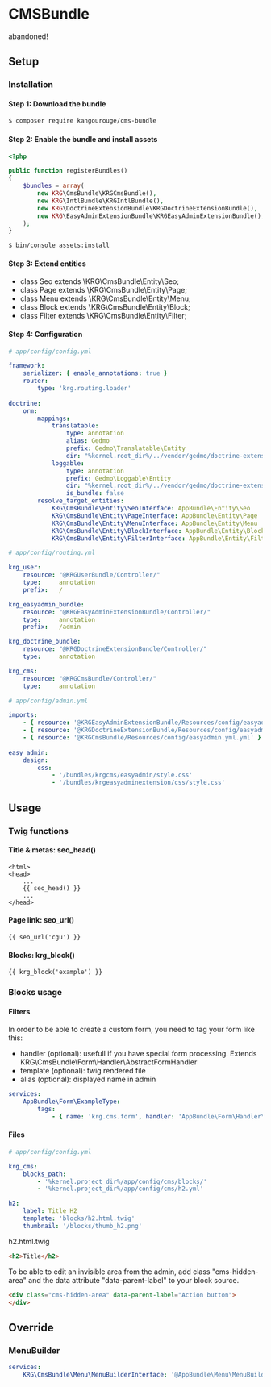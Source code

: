 # CMSBundle

abandoned!

## Setup

### Installation

#### Step 1: Download the bundle

```sh
$ composer require kangourouge/cms-bundle
```

#### Step 2: Enable the bundle and install assets
```php
<?php

public function registerBundles()
{
    $bundles = array(
        new KRG\CmsBundle\KRGCmsBundle(),
        new KRG\IntlBundle\KRGIntlBundle(),
        new KRG\DoctrineExtensionBundle\KRGDoctrineExtensionBundle(),
        new KRG\EasyAdminExtensionBundle\KRGEasyAdminExtensionBundle(),
    );
}
```

```sh
$ bin/console assets:install
```

#### Step 3: Extend entities

- class Seo extends \KRG\CmsBundle\Entity\Seo;
- class Page extends \KRG\CmsBundle\Entity\Page;
- class Menu extends \KRG\CmsBundle\Entity\Menu;
- class Block extends \KRG\CmsBundle\Entity\Block;
- class Filter extends \KRG\CmsBundle\Entity\Filter;

#### Step 4: Configuration

```yaml
# app/config/config.yml

framework:
    serializer: { enable_annotations: true }
    router:
        type: 'krg.routing.loader'
        
doctrine:
    orm:
        mappings:
            translatable:
                type: annotation
                alias: Gedmo
                prefix: Gedmo\Translatable\Entity
                dir: "%kernel.root_dir%/../vendor/gedmo/doctrine-extensions/lib/Gedmo/Translatable/Entity"
            loggable:
                type: annotation
                prefix: Gedmo\Loggable\Entity
                dir: "%kernel.root_dir%/../vendor/gedmo/doctrine-extensions/lib/Gedmo/Loggable/Entity"
                is_bundle: false
        resolve_target_entities:
            KRG\CmsBundle\Entity\SeoInterface: AppBundle\Entity\Seo
            KRG\CmsBundle\Entity\PageInterface: AppBundle\Entity\Page
            KRG\CmsBundle\Entity\MenuInterface: AppBundle\Entity\Menu
            KRG\CmsBundle\Entity\BlockInterface: AppBundle\Entity\Block
            KRG\CmsBundle\Entity\FilterInterface: AppBundle\Entity\Filter
```

```yaml
# app/config/routing.yml

krg_user:
    resource: "@KRGUserBundle/Controller/"
    type:     annotation
    prefix:   /

krg_easyadmin_bundle:
    resource: "@KRGEasyAdminExtensionBundle/Controller/"
    type:     annotation
    prefix:   /admin

krg_doctrine_bundle:
    resource: "@KRGDoctrineExtensionBundle/Controller/"
    type:     annotation

krg_cms:
    resource: "@KRGCmsBundle/Controller/"
    type:     annotation
```

```yaml
# app/config/admin.yml

imports:
    - { resource: '@KRGEasyAdminExtensionBundle/Resources/config/easyadmin.yml' }
    - { resource: '@KRGDoctrineExtensionBundle/Resources/config/easyadmin.yml' }    
    - { resource: '@KRGCmsBundle/Resources/config/easyadmin.yml.yml' }
    
easy_admin:
    design:
        css:
            - '/bundles/krgcms/easyadmin/style.css'
            - '/bundles/krgeasyadminextension/css/style.css'
```

## Usage

### Twig functions

#### Title & metas: seo_head()

```twig
<html>
<head>
    ...
    {{ seo_head() }}
    ...
</head>
```

#### Page link: seo_url()

```twig
{{ seo_url('cgu') }}
```

#### Blocks: krg_block()

```twig
{{ krg_block('example') }}
```

### Blocks usage

#### Filters

In order to be able to create a custom form, you need to tag your form like this:

- handler (optional): usefull if you have special form processing. Extends KRG\CmsBundle\Form\Handler\AbstractFormHandler
- template (optional): twig rendered file
- alias (optional): displayed name in admin

```yaml
services:
    AppBundle\Form\ExampleType:
        tags:
            - { name: 'krg.cms.form', handler: 'AppBundle\Form\Handler\TestHandler', template: '@App/Form/test.html.twig', alias: 'Form test' }
```

#### Files

```yaml
# app/config/config.yml

krg_cms:
    blocks_path:
        - '%kernel.project_dir%/app/config/cms/blocks/'
        - '%kernel.project_dir%/app/config/cms/h2.yml'
```

```yaml
h2:
    label: Title H2
    template: 'blocks/h2.html.twig'
    thumbnail: '/blocks/thumb_h2.png'
```

h2.html.twig
```html
<h2>Title</h2>
```

To be able to edit an invisible area from the admin, add class "cms-hidden-area" and the data attribute "data-parent-label" to your block source.
```html
<div class="cms-hidden-area" data-parent-label="Action button">
</div> 
```

## Override

### MenuBuilder

```yaml
services:
    KRG\CmsBundle\Menu\MenuBuilderInterface: '@AppBundle\Menu\MenuBuilder'
```


